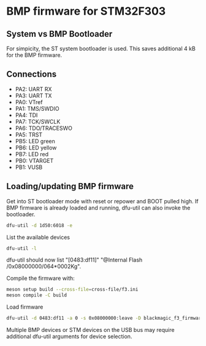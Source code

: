 # BMP firmware for STM32F303

## System vs BMP Bootloader

For simpicity, the ST system bootloader is used. This saves additional 4 kB for the BMP firmware.

## Connections

* PA2: UART RX
* PA3: UART TX
* PA0: VTref
* PA1: TMS/SWDIO
* PA4: TDI
* PA7: TCK/SWCLK
* PA6: TDO/TRACESWO
* PA5: TRST
* PB5: LED green
* PB6: LED yellow
* PB7: LED red
* PB0: VTARGET
* PB1: VUSB

## Loading/updating BMP firmware

Get into ST bootloader mode with reset or repower and BOOT pulled high. If BMP firmware is already loaded and running, dfu-util can also invoke the bootloader.

```sh
dfu-util -d 1d50:6018 -e
```

List the available devices

```sh
dfu-util -l
```

dfu-util should now list "[0483:df11]" "@Internal Flash  /0x08000000/064*0002Kg".

Compile the firmware with:
```sh
meson setup build --cross-file=cross-file/f3.ini
meson compile -C build
```

Load firmware

```sh
dfu-util -d 0483:df11 -a 0 -s 0x08000000:leave -D blackmagic_f3_firmware.bin
```

Multiple BMP devices or STM devices on the USB bus may require additional dfu-util arguments for device selection.

